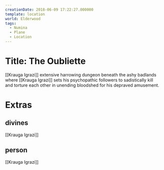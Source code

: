 ```yaml
---
creationDate: 2018-06-09 17:22:27.000000
template: location
world: Elderwood
tags:
  - Numina
  - Plane
  - Location
---
```


# Title: The Oubliette

[[Krauga Igrazi]] extensive harrowing dungeon beneath the ashy badlands where [[Krauga Igrazi]] sets his psychopathic followers to sadistically kill and torture each other in unending bloodshed for his depraved amusement.

# Extras


## divines

[[Krauga Igrazi]]


## person

[[Krauga Igrazi]]
